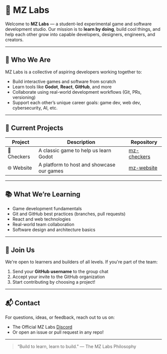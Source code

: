 # 🧪 MZ Labs

Welcome to **MZ Labs** — a student-led experimental game and software development studio. Our mission is to **learn by doing**, build cool things, and help each other grow into capable developers, designers, engineers, and creators.

---

## 🎯 Who We Are

MZ Labs is a collective of aspiring developers working together to:
- Build interactive games and software from scratch
- Learn tools like **Godot**, **React**, **GitHub**, and more
- Collaborate using real-world development workflows (Git, PRs, versioning)
- Support each other’s unique career goals: game dev, web dev, cybersecurity, AI, etc.

---

## 🚧 Current Projects

| Project        | Description                                 | Repository                        |
|----------------|---------------------------------------------|------------------------------------|
| 🧠 Checkers     | A classic game to help us learn Godot        | [mz-checkers](https://github.com/MZ-Labs/mz-checkers) |
| 🌐 Website      | A platform to host and showcase our games   | [mz-website](https://github.com/MZ-Labs/mz-website)    |

---

## 📚 What We’re Learning

- Game development fundamentals
- Git and GitHub best practices (branches, pull requests)
- React and web technologies
- Real-world team collaboration
- Software design and architecture basics

---

## 🤝 Join Us

We're open to learners and builders of all levels. If you're part of the team:
1. Send your **GitHub username** to the group chat
2. Accept your invite to the GitHub organization
3. Start contributing by choosing a project!

---

## 📬 Contact

For questions, ideas, or feedback, reach out to us on:
- The Official MZ Labs [Discord](https://discord.gg/fSKxCrS6gR)
- Or open an issue or pull request in any repo!

---

> “Build to learn, learn to build.” — The MZ Labs Philosophy
